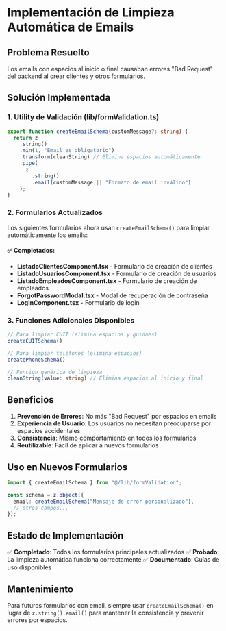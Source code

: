 # Implementación de Limpieza Automática de Emails

## Problema Resuelto
Los emails con espacios al inicio o final causaban errores "Bad Request" del backend al crear clientes y otros formularios.

## Solución Implementada

### 1. Utility de Validación (lib/formValidation.ts)
```typescript
export function createEmailSchema(customMessage?: string) {
  return z
    .string()
    .min(1, "Email es obligatorio")
    .transform(cleanString) // Elimina espacios automáticamente
    .pipe(
      z
        .string()
        .email(customMessage || "Formato de email inválido")
    );
}
```

### 2. Formularios Actualizados

Los siguientes formularios ahora usan `createEmailSchema()` para limpiar automáticamente los emails:

#### ✅ Completados:
- **ListadoClientesComponent.tsx** - Formulario de creación de clientes
- **ListadoUsuariosComponent.tsx** - Formulario de creación de usuarios  
- **ListadoEmpleadosComponent.tsx** - Formulario de creación de empleados
- **ForgotPasswordModal.tsx** - Modal de recuperación de contraseña
- **LoginComponent.tsx** - Formulario de login

### 3. Funciones Adicionales Disponibles

```typescript
// Para limpiar CUIT (elimina espacios y guiones)
createCUITSchema()

// Para limpiar teléfonos (elimina espacios)
createPhoneSchema()

// Función genérica de limpieza
cleanString(value: string) // Elimina espacios al inicio y final
```

## Beneficios

1. **Prevención de Errores**: No más "Bad Request" por espacios en emails
2. **Experiencia de Usuario**: Los usuarios no necesitan preocuparse por espacios accidentales
3. **Consistencia**: Mismo comportamiento en todos los formularios
4. **Reutilizable**: Fácil de aplicar a nuevos formularios

## Uso en Nuevos Formularios

```typescript
import { createEmailSchema } from "@/lib/formValidation";

const schema = z.object({
  email: createEmailSchema("Mensaje de error personalizado"),
  // otros campos...
});
```

## Estado de Implementación

✅ **Completado**: Todos los formularios principales actualizados
✅ **Probado**: La limpieza automática funciona correctamente
✅ **Documentado**: Guías de uso disponibles

## Mantenimiento

Para futuros formularios con email, siempre usar `createEmailSchema()` en lugar de `z.string().email()` para mantener la consistencia y prevenir errores por espacios.
